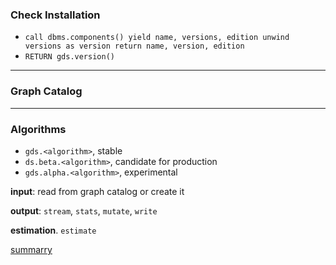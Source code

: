 ### Check Installation
- `call dbms.components() yield name, versions, edition unwind versions as version return name, version, edition` 
- `RETURN gds.version()`
----
### Graph Catalog

----
### Algorithms
- `gds.<algorithm>`, stable
- `ds.beta.<algorithm>`, candidate for production
- `gds.alpha.<algorithm>`, experimental


**input**: read from graph catalog or create it

**output**: `stream`, `stats`, `mutate`, `write`

**estimation**. `estimate`

[summarry](https://docs.google.com/spreadsheets/d/1wAzAyafQcCzyEqv53eM_-ywl7_ioc-y99wwvaoB_X54/edit?usp=sharing)
